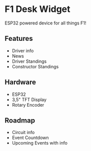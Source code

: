 # F1 Desk Widget

ESP32 powered device for all things F1!

## Features

- Driver info
- News
- Driver Standings
- Constructor Standings

## Hardware

- ESP32
- 3,5" TFT Display
- Rotary Encoder

## Roadmap

- Circuit info
- Event Countdown
- Upcoming Events with info
